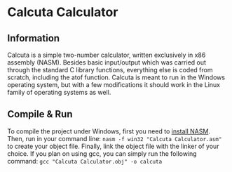 # Calcuta Calculator

## Information

Calcuta is a simple two-number calculator, written exclusively in x86 assembly (NASM). Besides basic input/output which was carried out through the standard C library functions,
everything else is coded from scratch, including the atof function. Calcuta is meant to run in the Windows operating system, but with a few modifications
it should work in the Linux family of operating systems as well.

## Compile & Run

To compile the project under Windows, first you need to [install NASM](https://www.nasm.us "nasm homepage"). 
Then, run in your command line: `nasm -f win32 "Calcuta Calculator.asm"` to create your object file. Finally, 
link the object file with the linker of your choice. If you plan on using gcc, you can simply run the following command: `gcc "Calcuta Calculator.obj" -o calcuta`

